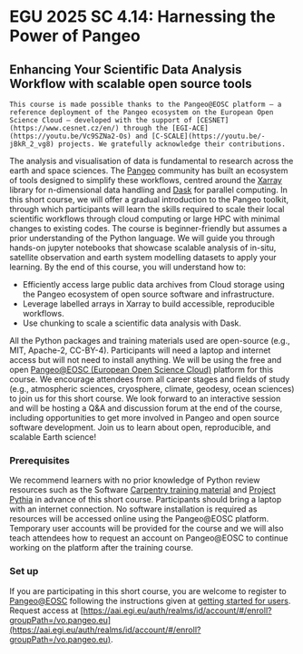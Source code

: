 # EGU 2025 SC 4.14: Harnessing the Power of Pangeo

## Enhancing Your Scientific Data Analysis Workflow with scalable open source tools

```{note}
This course is made possible thanks to the Pangeo@EOSC platform — a reference deployment of the Pangeo ecosystem on the European Open Science Cloud — developed with the support of [CESNET](https://www.cesnet.cz/en/) through the [EGI-ACE](https://youtu.be/Vc9SZNa2-Os) and [C-SCALE](https://youtu.be/-jBkR_2_vg8) projects. We gratefully acknowledge their contributions.
```

The analysis and visualisation of data is fundamental to research across the earth and space sciences. The [Pangeo](https://pangeo.io) community has built an ecosystem of tools designed to simplify these workflows, centred around the [Xarray](https://xarray.dev) library for n-dimensional data handling and [Dask](https://www.dask.org) for parallel computing. In this short course, we will offer a gradual introduction to the Pangeo toolkit, through which participants will learn the skills required to scale their local scientific workflows through cloud computing or large HPC with minimal changes to existing codes.
The course is beginner-friendly but assumes a prior understanding of the Python language. We will guide you through hands-on jupyter notebooks that showcase scalable analysis of in-situ, satellite observation and earth system modelling datasets to apply your learning. By the end of this course, you will understand how to:
- Efficiently access large public data archives from Cloud storage using the Pangeo ecosystem of open source software and infrastructure.
- Leverage labelled arrays in Xarray to build accessible, reproducible workflows.
- Use chunking to scale a scientific data analysis with Dask.

All the Python packages and training materials used are open-source (e.g., MIT, Apache-2, CC-BY-4). Participants will need a laptop and internet access but will not need to install anything. We will be using the free and open [Pangeo@EOSC (European Open Science Cloud)](https://pangeo-data.github.io/pangeo-eosc/) platform for this course. We encourage attendees from all career stages and fields of study (e.g., atmospheric sciences, cryosphere, climate, geodesy, ocean sciences) to join us for this short course. We look forward to an interactive session and will be hosting a Q&A and discussion forum at the end of the course, including opportunities to get more involved in Pangeo and open source software development. Join us to learn about open, reproducible, and scalable Earth science!

### Prerequisites

We recommend learners with no prior knowledge of Python review resources such as the Software [Carpentry training material](https://carpentries-incubator.github.io/geospatial-python/) and [Project Pythia](https://projectpythia.org) in advance of this short course. Participants should bring a laptop with an internet connection. No software installation is required as resources will be accessed online using the Pangeo@EOSC platform. Temporary user accounts will be provided for the course and we will also teach attendees how to request an account on Pangeo@EOSC to continue working on the platform after the training course.

### Set up

If you are participating in this short course, you are welcome to register to [Pangeo@EOSC](https://pangeo-data.github.io/pangeo-eosc/) following the instructions given at [getting started for users](https://pangeo-data.github.io/egi2024-demo/users-getting-started.html). Request access at [https://aai.egi.eu/auth/realms/id/account/#/enroll?groupPath=/vo.pangeo.eu](https://aai.egi.eu/auth/realms/id/account/#/enroll?groupPath=/vo.pangeo.eu).
